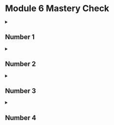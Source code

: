 # Module 6 Mastery Check

<details>
<summary><h2>Number 1</h2></summary>
  
## Question
Given this fragment,
```
class X {
   private int count;
}
```
<br>
Is the following fragment correct?
<br>

```
class Y {
  public static void main(String args[]) {
    X ob = new X();
    ob.count = 10;
  }
}
```
## Answer
No; a private member cannot be accessed outside of its class.
<br><br>

<strong>Extra Answer:</strong>
<br>
This fragment is incorrect because the instance variable "count" has an access specifier of private and cannot be accessed & modified outside of its own class.
<br>
<br>

</details>

<details>
<summary><h2>Number 2</h2></summary>
  
## Question
An access specifier must _______ a member's declaration.

## Answer
precede
<br>
</details>


<details>
<summary><h2>Number 3</h2></summary>
  
## Question
The complement of a queue is a stack. It uses first-in, last-out accessing and is often likened
to a stack of plates. The first plate put on the table is the last plate used. Create a stack class
called <strong>Stack</strong> that can hold characters. Call the methods that access the stack <strong>push()</strong> and
<strong>pop()</strong>. Allow the user to specify the size of the stack when it is created. Keep all other
members of the <strong>Stack</strong> class private. 
<br> <br>
(Hint: You can use the <strong>Queue</strong> class as a model; just
change the way that the data is accessed.)

## Answer
```
// Module Queue Class: https://gist.github.com/lirrnaiad/aaea654aef8139092a33217ab6d52cdb

public class Stack {
    private char stack[];
    private int top;

    // Constructor for stack with a given size
    public Stack(int size) {
        stack = new char[size];
        top = 0;
    }

    // Constructor for stack using an already existing stack
    public Stack(Stack toCopy) {
        top = toCopy.top;
        stack = new char[toCopy.stack.length];
        for (int i=0; i < top; i++) {
            stack[i] = toCopy.stack[i];
        }
    }

    // Constructor for stack using a char array
    public Stack(char[] a) {
        stack = new char[a.length];
        for (char c : a) {
            push(c);
        }
    }

    // Push char onto the stack
    public void push(char ch) {
        if(top == stack.length) {
            System.out.println("Stack is full.");
            return;
        }

        stack[top] = ch;
        top++;
    }

    // Pop char from the stack
    public char pop() {
        if(top == 0) {
            System.out.println("Stack is empty.");
            return (char) -1;
        }

        top--;
        return stack[top];
    }
}
```
<br>
Other answer (Generic Stack Implementation using Singly Linked List):
<br> https://gist.github.com/lirrnaiad/fdb577dd5d88b8b66cd5b91d149a55fb
</details>

<details>
<summary><h2>Number 4</h2></summary>
  
## Question
Given this class,
```
class Test {
  int a;
  Test(int i) { a = i; }
}
```
Write a method called <b>swap()</b> that exchanges the contents of the objects referred to by
two <b>Test</b> object references.
<br>

## Answer
```
void swap(Test obj1, Test obj2) {
  int temp;

  temp = obj1.a;
  obj1.a = obj2.a;
  obj2.a = temp;
}
```

</details>
